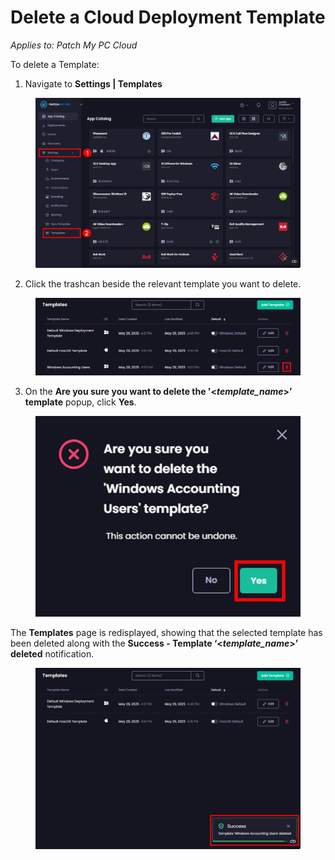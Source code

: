 # Delete a Cloud Deployment Template

_Applies to: Patch My PC Cloud_

To delete a Template:

1. Navigate to **Settings | Templates**

<figure><img src="../../../.gitbook/assets/image (257).png" alt="Navigating to “Settings | Templates”" width="563"><figcaption></figcaption></figure>

2. Click the trashcan beside the relevant template you want to delete.

<figure><img src="../../../.gitbook/assets/image (45).png" alt="Clicking the trashcan beside the relevant template you want to delete." width="563"><figcaption></figcaption></figure>

3. On the **Are you sure you want to delete the '<**_**template\_name**_**>’ template** popup, click **Yes**.

<figure><img src="../../../.gitbook/assets/image (259).png" alt="Clicking “Yes” on the “Are you sure you want to delete &#x27;<template_name>’ template” popup" width="451"><figcaption></figcaption></figure>

The **Templates** page is redisplayed, showing that the selected template has been deleted along with the **Success - Template ‘<**_**template\_name**_**>’ deleted** notification.

<figure><img src="../../../.gitbook/assets/image (46).png" alt="“Templates” page redisplayed along with the notification the template has been deleted" width="563"><figcaption></figcaption></figure>
